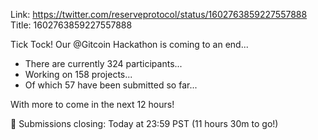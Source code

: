 Link:  https://twitter.com/reserveprotocol/status/1602763859227557888
Title: 1602763859227557888

Tick Tock! Our @Gitcoin Hackathon is coming to an end...

- There are currently 324 participants...
- Working on 158 projects...
- Of which 57 have been submitted so far...

With more to come in the next 12 hours!

🚨 Submissions closing: Today at 23:59 PST (11 hours 30m to go!)